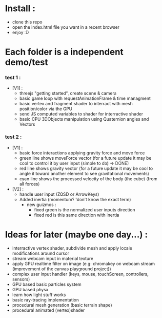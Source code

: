 # Install :

* clone this repo
* open the index.html file you want in a recent browser
* enjoy :D

# Each folder is a independent demo/test

### test 1 :  
* [V1] :
    * threejs "getting started", create scene & camera
    * basic game loop with requestAnimationFrame & time managment 
    * basic vertex and fragment shader to interract with mesh position/color via the GPU
    * send JS computed variables to shader for interractive shader
    * basic CPU 3DObjects manipulation using Quaternion angles and Vectors

### test 2 :  
* [V1] :
    * basic force interactions applying gravity force and move force
    * green line shows moveForce vector (for a future update it may be cool to control it by user input (simple to do) => DONE)
    * red line shows gravity vector (for a future update it may be cool to angle it toward another element to see gravitational movements)
    * cyan line shows the processed velocity of the body (the cube) (from all forces)
* [V2] :
    * handle user input (ZQSD or ArrowKeys)
    * Added inertia (momentum? 'don't know the exact term)  
        * new guizmos : 
            * fixed green is the normalized user inputs direction
            * fixed red is this same direction with inertia

# Ideas for later (maybe one day...) :  
* interractive vertex shader, subdivide mesh and apply locale modifications around cursor
* stream webcam input in material texture
* apply GPU realtime filter on image (e.g: chromakey on webcam stream (improvement of the canvas playground project))
* complex user input handler (keys, mouse, touchScreen, controllers, sensors)
* GPU based basic particles system
* GPU based physx
* learn how light stuff works
* basic ray-tracing implementation
* procedural mesh generation (basic terrain shape)
* procedural animated (vertex)shader